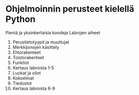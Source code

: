# Ohjelmoinnin perusteet kielellä Python

Pieniä ja yksinkertaisia koodeja
Labrojen aiheet
1. Perustietotyypit ja muuttujat
2. Merkkijonojen käsittely
3. Ehtorakenteet
4. Toistorakenteet
5. Funktiot
6. Kertaus labroista 1-5
7. Luokat ja oliot
8. Kokoelmat
9. Tiedostot
10. Kertaus labroista 6-9

